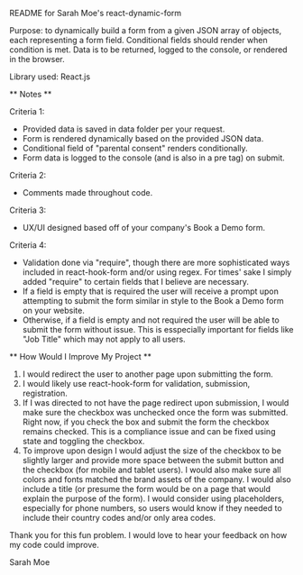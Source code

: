 README for Sarah Moe's react-dynamic-form

Purpose: to dynamically build a form from a given JSON array of objects, each representing a form field. Conditional fields should render when condition is met. Data is to be returned, logged to the console, or rendered in the browser.

Library used: React.js

** Notes **

Criteria 1:

- Provided data is saved in data folder per your request. 
- Form is rendered dynamically based on the provided JSON data.
- Conditional field of "parental consent" renders conditionally.
- Form data is logged to the console (and is also in a pre tag) on submit.

Criteria 2: 

- Comments made throughout code.

Criteria 3: 

- UX/UI designed based off of your company's Book a Demo form.

Criteria 4: 

- Validation done via "require", though there are more sophisticated ways included in react-hook-form and/or using regex. For times' sake I simply added "require" to certain fields that I believe are necessary.  
- If a field is empty that is required the user will receive a prompt upon attempting to submit the form similar in style to the Book a Demo form on your website. 
- Otherwise, if a field is empty and not required the user will be able to submit the form without issue. This is esspecially important for fields like "Job Title" which may not apply to all users. 

** How Would I Improve My Project **

1. I would redirect the user to another page upon submitting the form. 
2. I would likely use react-hook-form for validation, submission, registration.
3. If I was directed to not have the page redirect upon submission, I would make sure the checkbox was unchecked once the form was submitted. Right now, if you check the box and submit the form the checkbox remains checked. This is a compliance issue and can be fixed using state and toggling the checkbox. 
4. To improve upon design I would adjust the size of the checkbox to be slightly larger and provide more space between the submit button and the checkbox (for mobile and tablet users). I would also make sure all colors and fonts matched the brand assets of the company. I would also include a title (or presume the form would be on a page that would explain the purpose of the form). I would consider using placeholders, especially for phone numbers, so users would know if they needed to include their country codes and/or only area codes. 

Thank you for this fun problem. I would love to hear your feedback on how my code could improve. 

Sarah Moe
